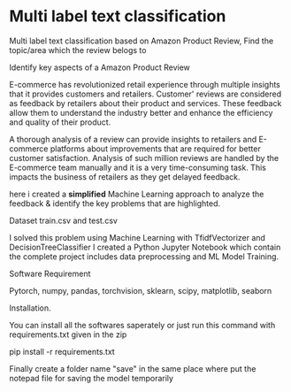 # Multi label text classification
Multi label text classification based on Amazon Product Review, Find the topic/area which the review belogs to

Identify key aspects of a Amazon Product Review

E-commerce has revolutionized retail experience through multiple insights that it provides customers and retailers. Customer' reviews are considered as feedback by retailers about their product and services. These feedback allow them to understand the industry better and enhance the efficiency and quality of their product.

A thorough analysis of a review can provide insights to retailers and E-commerce platforms about improvements that are required for better customer satisfaction. Analysis of such million reviews are handled by the E-commerce team manually and it is a very time-consuming task. This impacts the business of retailers as they get delayed feedback.

here i created a <b>simplified</b> Machine Learning approach to analyze the feedback &amp;&nbsp;identify the key problems that are highlighted. 

Dataset train.csv and test.csv

I solved this problem using Machine Learning with TfidfVectorizer and DecisionTreeClassifier
I created a Python Jupyter Notebook which contain the complete project includes data preprocessing and ML Model Training.

Software Requirement

Pytorch, numpy, pandas, torchvision, sklearn, scipy, matplotlib, seaborn

Installation.

You can install all the softwares saperately or just run this command with requirements.txt given in the zip

pip install -r requirements.txt

Finally create a folder name "save" in the same place where put the notepad file for saving the model temporarily
